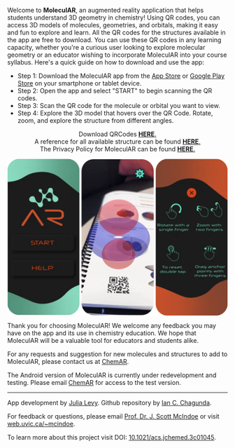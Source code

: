 
<p>Welcome to <strong>MoleculAR</strong>, an augmented reality application that helps students understand 3D geometry in chemistry!
  Using QR codes, you can access 3D models of molecules, geometries, and orbitals, making it easy and fun to explore and learn. 
  All the QR codes for the structures available in the app are free to download.
  You can use these QR codes in any learning capacity, whether you're a curious user looking to explore molecular geometry or an educator wishing to incorporate MoleculAR into your course syllabus.
  Here's a quick guide on how to download and use the app:
</p>
  <ul> <li>Step 1: Download the MoleculAR app from the <a href="https://apps.apple.com/ca/app/molecular/id1585592102">App Store</a> or <a href="https://play.google.com/store/apps/details?id=com.UVicChem.MoleculAR">Google Play Store</a> on your smartphone or tablet device.</li>
    <li>Step 2: Open the app and select "START" to begin scanning the QR codes.</li>
    <li>Step 3: Scan the QR code for the molecule or orbital you want to view.</li>
    <li>Step 4: Explore the 3D model that hovers over the QR Code. Rotate, zoom, and explore the structure from different angles.</li>
  </ul> 

<div style="text-align: center;">
Download QRCodes <a href="https://github.com/chagunda/moleculAR/raw/main/QRCodes.zip" class="centered-link">
    <span style="font-weight: bold; font-size: 1.5;">HERE</span>.
  </a> 
</div>

<div style="text-align: center;">  
A reference for all available structure can be found <a href="https://docs.google.com/spreadsheets/d/1rp0W7Dvag5nanlVGZodpaoh631qYNTDIzY4KswBUSiw/edit?usp=sharing" class="centered-link">
    <span style="font-weight: bold; font-size: 1.5;">HERE</span>.
  </a>
</div>

<div style="text-align: center;">  
The Privacy Policy for MoleculAR can be found <a href="https://chagunda.github.io/moleculAR/privacypolicy" class="centered-link">
    <span style="font-weight: bold; font-size: 1.5;">HERE</span>.
  </a>
</div>

<p>
<div style="text-align: center;">
  <img src="MoleculAR.png" alt="MoleculAR User Interface" title="MoleculAR How-to" style="display: block; margin-left: auto; margin-right: auto; width: 50; box-shadow: 10 10 5 grey;">
</div>
</p>

<p>Thank you for choosing MoleculAR! We welcome any feedback you may have on the app and its use in chemistry education. We hope that MoleculAR will be a valuable tool for educators and students alike.</p>
<p>For any requests and suggestion for new molecules and structures to add to MoleculAR, please contact us at <a href="mailto:chemar@uvic.ca">ChemAR</a>.</p>

<p>The Android version of MoleculAR is currently under redevelopment and testing. Please email <a href="mailto:chemar@uvic.ca">ChemAR</a> for access to the test version.</p>

  <hr>

<footer>
  <p>App development by <a href="https://www.linkedin.com/in/julia-levy-758893267/">Julia Levy</a>. Github repository by <a href="https://www.linkedin.com/in/ian-chagunda/">Ian C. Chagunda</a>.</p>
  <p>For feedback or questions, please email <a href="mailto:mcindoe@uvic.ca">Prof. Dr. J. Scott McIndoe</a> or visit <a href="https://web.uvic.ca/~mcindoe/">web.uvic.ca/~mcindoe</a>.</p>
  <p>To learn more about this project visit DOI: <a href="https://doi.org/10.1021/acs.jchemed.3c01045">10.1021/acs.jchemed.3c01045</a>.</p>
</footer>

